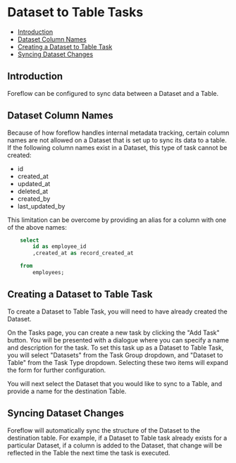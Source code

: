 # Dataset to Table Tasks

-   [Introduction](#introduction)
-   [Dataset Column Names](#dataset-column-names)
-   [Creating a Dataset to Table Task](#creating-a-dataset-to-table-task)
-   [Syncing Dataset Changes](#syncing-dataset-changes)

<a name="introduction"></a>

## Introduction

Foreflow can be configured to sync data between a Dataset and a Table.  

<a name="dataset-column-names"></a>

## Dataset Column Names

Because of how foreflow handles internal metadata tracking, certain column names are not allowed on a Dataset that is set up to sync its data to a table.  If the following column names exist in a Dataset, this type of task cannot be created:

- id
- created_at
- updated_at
- deleted_at
- created_by
- last_updated_by

This limitation can be overcome by providing an alias for a column with one of the above names:

```sql
    select
        id as employee_id
        ,created_at as record_created_at

    from
        employees;
```

<a name="creating-a-dataset-to-table-task"></a>

## Creating a Dataset to Table Task

To create a Dataset to Table Task, you will need to have already created the Dataset.

On the Tasks page, you can create a new task by clicking the "Add Task" button. You will be presented with a dialogue where you can specify a name and description for the task. To set this task up as a Dataset to Table Task, you will select "Datasets" from the Task Group dropdown, and "Dataset to Table" from the Task Type dropdown. Selecting these two items will expand the form for further configuration.

You will next select the Dataset that you would like to sync to a Table, and provide a name for the destination Table.

<a name="syncing-dataset-changes"></a>

## Syncing Dataset Changes

Foreflow will automatically sync the structure of the Dataset to the destination table.  For example, if a Dataset to Table task already exists for a particular Dataset, if a column is added to the Dataset, that change will be reflected in the Table the next time the task is executed.

